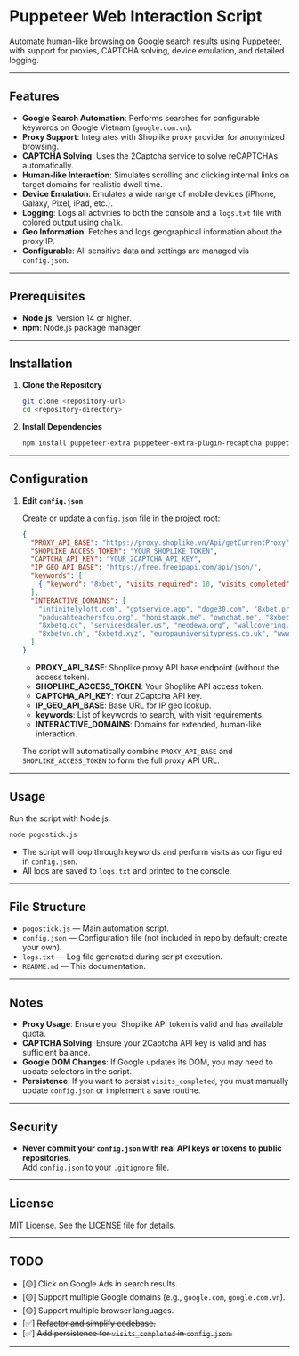 # Puppeteer Web Interaction Script

Automate human-like browsing on Google search results using Puppeteer, with support for proxies, CAPTCHA solving, device emulation, and detailed logging.

---

## Features

- **Google Search Automation**: Performs searches for configurable keywords on Google Vietnam (`google.com.vn`).
- **Proxy Support**: Integrates with Shoplike proxy provider for anonymized browsing.
- **CAPTCHA Solving**: Uses the 2Captcha service to solve reCAPTCHAs automatically.
- **Human-like Interaction**: Simulates scrolling and clicking internal links on target domains for realistic dwell time.
- **Device Emulation**: Emulates a wide range of mobile devices (iPhone, Galaxy, Pixel, iPad, etc.).
- **Logging**: Logs all activities to both the console and a `logs.txt` file with colored output using `chalk`.
- **Geo Information**: Fetches and logs geographical information about the proxy IP.
- **Configurable**: All sensitive data and settings are managed via `config.json`.

---

## Prerequisites

- **Node.js**: Version 14 or higher.
- **npm**: Node.js package manager.

---

## Installation

1. **Clone the Repository**
   ```bash
   git clone <repository-url>
   cd <repository-directory>
   ```

2. **Install Dependencies**
   ```bash
   npm install puppeteer-extra puppeteer-extra-plugin-recaptcha puppeteer-extra-plugin-stealth axios chalk
   ```

---

## Configuration

1. **Edit `config.json`**

   Create or update a `config.json` file in the project root:

   ```json
   {
     "PROXY_API_BASE": "https://proxy.shoplike.vn/Api/getCurrentProxy",
     "SHOPLIKE_ACCESS_TOKEN": "YOUR_SHOPLIKE_TOKEN",
     "CAPTCHA_API_KEY": "YOUR_2CAPTCHA_API_KEY",
     "IP_GEO_API_BASE": "https://free.freeipapi.com/api/json/",
     "keywords": [
       { "keyword": "8xbet", "visits_required": 10, "visits_completed": 0 }
     ],
     "INTERACTIVE_DOMAINS": [
       "infinitelyloft.com", "gptservice.app", "doge30.com", "8xbet.promo",
       "paducahteachersfcu.org", "honistaapk.me", "ownchat.me", "8xbet.hot",
       "8xbetg.cc", "servicesdealer.us", "neodewa.org", "wallcovering.club",
       "8xbetvn.ch", "8xbetd.xyz", "europauniversitypress.co.uk", "www.andygriffithshow.net", "guestspostings.co.in"
     ]
   }
   ```

   - **PROXY_API_BASE**: Shoplike proxy API base endpoint (without the access token).
   - **SHOPLIKE_ACCESS_TOKEN**: Your Shoplike API access token.
   - **CAPTCHA_API_KEY**: Your 2Captcha API key.
   - **IP_GEO_API_BASE**: Base URL for IP geo lookup.
   - **keywords**: List of keywords to search, with visit requirements.
   - **INTERACTIVE_DOMAINS**: Domains for extended, human-like interaction.

   The script will automatically combine `PROXY_API_BASE` and `SHOPLIKE_ACCESS_TOKEN` to form the full proxy API URL.

---

## Usage

Run the script with Node.js:

```bash
node pogostick.js
```

- The script will loop through keywords and perform visits as configured in `config.json`.
- All logs are saved to `logs.txt` and printed to the console.

---

## File Structure

- `pogostick.js` — Main automation script.
- `config.json` — Configuration file (not included in repo by default; create your own).
- `logs.txt` — Log file generated during script execution.
- `README.md` — This documentation.

---

## Notes

- **Proxy Usage**: Ensure your Shoplike API token is valid and has available quota.
- **CAPTCHA Solving**: Ensure your 2Captcha API key is valid and has sufficient balance.
- **Google DOM Changes**: If Google updates its DOM, you may need to update selectors in the script.
- **Persistence**: If you want to persist `visits_completed`, you must manually update `config.json` or implement a save routine.

---

## Security

- **Never commit your `config.json` with real API keys or tokens to public repositories.**  
  Add `config.json` to your `.gitignore` file.

---

## License

MIT License. See the [LICENSE](LICENSE) file for details.

---

## TODO

- [🟡] Click on Google Ads in search results.
- [🟡] Support multiple Google domains (e.g., `google.com`, `google.com.vn`).
- [🟡] Support multiple browser languages.
- [✅] ~~Refactor and simplify codebase.~~
- [✅] ~~Add persistence for `visits_completed` in `config.json`.~~

---